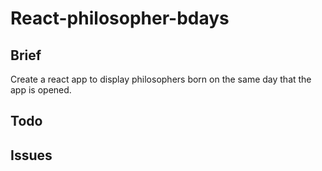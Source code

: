 # React-philosopher-bdays

## Brief

Create a react app to display philosophers born on the same day that the app is opened.

## Todo

## Issues
